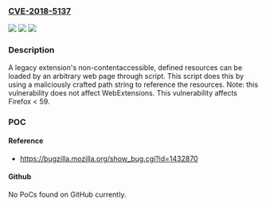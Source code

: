 ### [CVE-2018-5137](https://cve.mitre.org/cgi-bin/cvename.cgi?name=CVE-2018-5137)
![](https://img.shields.io/static/v1?label=Product&message=Firefox&color=blue)
![](https://img.shields.io/static/v1?label=Version&message=%3C%2059%20&color=brighgreen)
![](https://img.shields.io/static/v1?label=Vulnerability&message=Script%20content%20can%20access%20legacy%20extension%20non-contentaccessible%20resources&color=brighgreen)

### Description

A legacy extension's non-contentaccessible, defined resources can be loaded by an arbitrary web page through script. This script does this by using a maliciously crafted path string to reference the resources. Note: this vulnerability does not affect WebExtensions. This vulnerability affects Firefox < 59.

### POC

#### Reference
- https://bugzilla.mozilla.org/show_bug.cgi?id=1432870

#### Github
No PoCs found on GitHub currently.

